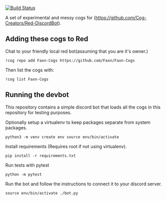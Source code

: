 [![Build Status](https://travis-ci.org/Faxn/Faxn-Cogs.svg?branch=master)](https://travis-ci.org/Faxn/Faxn-Cogs)

A set of experimental and messy cogs for (https://github.com/Cog-Creators/Red-DiscordBot).

## Adding these cogs to Red

Chat to your friendly local red bot(assuming that you are it's owner.)

`!cog repo add Faxn-Cogs https://github.com/Faxn/Faxn-Cogs`

Then list the cogs with:

`!cog list Faxn-Cogs`


## Running the devbot
This repository contains a simple discord bot that loads all the cogs in this repository for testing purposes.

Optionally setup a virtualenv to keep packages separate from system packages.

`
python3 -m venv create env
source env/bin/activate
`

Install requirements (Requires root if not using virtualenv).

`pip install -r requirements.txt`

Run tests with pytest

`python -m pytest`

Run the bot and follow the instructions to connect it to your discord server.

`
source env/bin/activate
./bot.py
`

